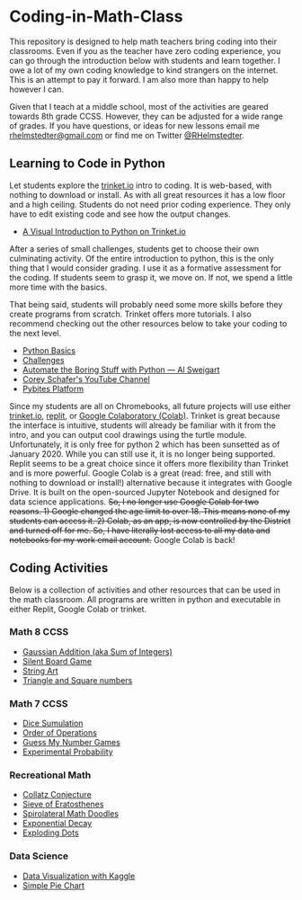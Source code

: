 # Coding-in-Math-Class

This repository is designed to help math teachers bring coding into their classrooms. Even if you as the teacher have zero coding experience, you can go through the introduction below with students and learn together. I owe a lot of my own coding knowledge to kind strangers on the internet. This is an attempt to pay it forward. I am also more than happy to help however I can. 

Given that I teach at a middle school, most of the activities are geared towards 8th grade CCSS. However, they can be adjusted for a wide range of grades. If you have questions, or ideas for new lessons email me <rhelmstedter@gmail.com> or find me on Twitter [@RHelmstedter](https://twitter.com/RHelmstedter).

## Learning to Code in Python

Let students explore the [trinket.io](https://trinket.io) intro to coding. It is web-based, with nothing to download or install. As with all great resources it has a low floor and a high ceiling. Students do not need prior coding experience. They only have to edit existing code and see how the output changes.
* [A Visual Introduction to Python on Trinket.io](https://hourofpython.trinket.io/a-visual-introduction-to-python#/welcome/an-hour-of-code)


After a series of small challenges, students get to choose their own culminating activity. Of the entire introduction to python, this is the only thing that I would consider grading. I use it as a formative assessment for the coding. If students seem to grasp it, we move on. If not, we spend a little more time with the basics.

That being said, students will probably need some more skills before they create programs from scratch. Trinket offers more tutorials. I also recommend checking out the other resources below to take your coding to the next level.

* [Python Basics](https://docs.trinket.io/getting-started-with-python#/welcome/where-we-ll-go)
* [Challenges](https://hourofpython.com/#string-challenges)
* [Automate the Boring Stuff with Python — Al Sweigart](https://automatetheboringstuff.com/)
* [Corey Schafer's YouTube Channel](https://www.youtube.com/channel/UCCezIgC97PvUuR4_gbFUs5g)
* [Pybites Platform](https://codechalleng.es/)


Since my students are all on Chromebooks, all future projects will use either [trinket.io](https://trinket.io), [replit](https://replit.com/), or [Google Colaboratory (Colab)](https://youtu.be/xoo4mTujM1U). Trinket is great because the interface is intuitive, students will already be familiar with it from the intro, and you can output cool drawings using the turtle module. Unfortunately, it is only free for python 2 which has been sunsetted as of January 2020. While you can still use it, it is no longer being supported. Replit seems to be a great choice since it offers more flexibility than Trinket and is more powerful. Google Colab is a great (read: free, and still with nothing to download or install!) alternative because it integrates with Google Drive. It is built on the open-sourced Jupyter Notebook and designed for data science applications. ~~So, I no longer use Google Colab for two reasons. 1) Google changed the age limit to over 18. This means none of my students can access it. 2) Colab, as an app, is now controlled by the District and turned off for me. So, I have literally lost access to all my data and notebooks for my work email account.~~ Google Colab is back!

## Coding Activities

Below is a collection of activities and other resources that can be used in the math classroom. All programs are written in python and executable in either Replit, Google Colab or trinket.


### Math 8 CCSS

* [Gaussian Addition (aka Sum of Integers)](coding-activities/Gaussian-Addition.md)
* [Silent Board Game](coding-activities/silent-board-game.md)
* [String Art](coding-activities/string-art.md)
* [Triangle and Square numbers](coding-activities/triangle_and_square_numbers.md)
 
### Math 7 CCSS

* [Dice Sumulation](coding-activities/dice_simulation.md)
* [Order of Operations](/coding-activities/order-of-operations.md)
* [Guess My Number Games](/coding-activities/guess-my-number-games.md)
* [Experimental Probability](/coding-activities/experimental-probability.md)

### Recreational Math

* [Collatz Conjecture](coding-activities/Collatz-Conjecture.md)
* [Sieve of Eratosthenes](coding-activities/Sieve-of-Eratosthenes.md)
* [Spirolateral Math Doodles](coding-activities/Spirolateral-Math-Doodles.md)
* [Exponential Decay](coding-activities/Exponential-Decay.md)
* [Exploding Dots](coding-activities/Exploding-Dots.md)

### Data Science

* [Data Visualization with Kaggle](coding-activities/data-vis-kaggle.md)
* [Simple Pie Chart](coding-activities/pie_chart.md)

